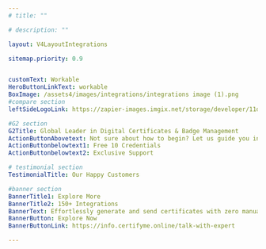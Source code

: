 ```yaml
---
# title: ""

# description: ""

layout: V4LayoutIntegrations

sitemap.priority: 0.9


customText: Workable
HeroButtonLinkText: workable
BoxImage: /assets4/images/integrations/integrations image (1).png
#compare section
leftSideLogoLink: https://zapier-images.imgix.net/storage/developer/11da7c79f8ba6d25c242c964c1861aa8.png?auto=format&ixlib=react-9.8.0&fit=crop&q=50&w=60&h=60&dpr=1

#G2 section
G2Title: Global Leader in Digital Certificates & Badge Management
ActionButtonAbovetext: Not sure about how to begin? Let us guide you in the right direction!
ActionButtonbelowtext1: Free 10 Credentials
ActionButtonbelowtext2: Exclusive Support

# testimonial section
TestimonialTitle: Our Happy Customers   

#banner section
BannerTitle1: Explore More
BannerTitle2: 150+ Integrations
BannerText: Effortlessly generate and send certificates with zero manual intervention using the most advanced digital credential management software of 2023.
BannerButton: Explore Now
BannerButtonLink: https://info.certifyme.online/talk-with-expert

---
```


